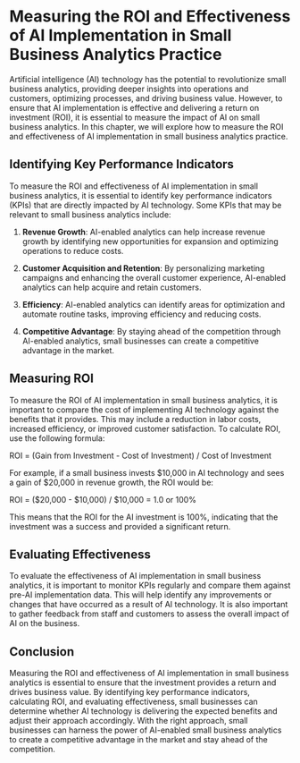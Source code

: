 Measuring the ROI and Effectiveness of AI Implementation in Small Business Analytics Practice
=================================================================================================================================================================

Artificial intelligence (AI) technology has the potential to revolutionize small business analytics, providing deeper insights into operations and customers, optimizing processes, and driving business value. However, to ensure that AI implementation is effective and delivering a return on investment (ROI), it is essential to measure the impact of AI on small business analytics. In this chapter, we will explore how to measure the ROI and effectiveness of AI implementation in small business analytics practice.

Identifying Key Performance Indicators
--------------------------------------

To measure the ROI and effectiveness of AI implementation in small business analytics, it is essential to identify key performance indicators (KPIs) that are directly impacted by AI technology. Some KPIs that may be relevant to small business analytics include:

1. **Revenue Growth**: AI-enabled analytics can help increase revenue growth by identifying new opportunities for expansion and optimizing operations to reduce costs.

2. **Customer Acquisition and Retention**: By personalizing marketing campaigns and enhancing the overall customer experience, AI-enabled analytics can help acquire and retain customers.

3. **Efficiency**: AI-enabled analytics can identify areas for optimization and automate routine tasks, improving efficiency and reducing costs.

4. **Competitive Advantage**: By staying ahead of the competition through AI-enabled analytics, small businesses can create a competitive advantage in the market.

Measuring ROI
-------------

To measure the ROI of AI implementation in small business analytics, it is important to compare the cost of implementing AI technology against the benefits that it provides. This may include a reduction in labor costs, increased efficiency, or improved customer satisfaction. To calculate ROI, use the following formula:

ROI = (Gain from Investment - Cost of Investment) / Cost of Investment

For example, if a small business invests $10,000 in AI technology and sees a gain of $20,000 in revenue growth, the ROI would be:

ROI = ($20,000 - $10,000) / $10,000 = 1.0 or 100%

This means that the ROI for the AI investment is 100%, indicating that the investment was a success and provided a significant return.

Evaluating Effectiveness
------------------------

To evaluate the effectiveness of AI implementation in small business analytics, it is important to monitor KPIs regularly and compare them against pre-AI implementation data. This will help identify any improvements or changes that have occurred as a result of AI technology. It is also important to gather feedback from staff and customers to assess the overall impact of AI on the business.

Conclusion
----------

Measuring the ROI and effectiveness of AI implementation in small business analytics is essential to ensure that the investment provides a return and drives business value. By identifying key performance indicators, calculating ROI, and evaluating effectiveness, small businesses can determine whether AI technology is delivering the expected benefits and adjust their approach accordingly. With the right approach, small businesses can harness the power of AI-enabled small business analytics to create a competitive advantage in the market and stay ahead of the competition.
